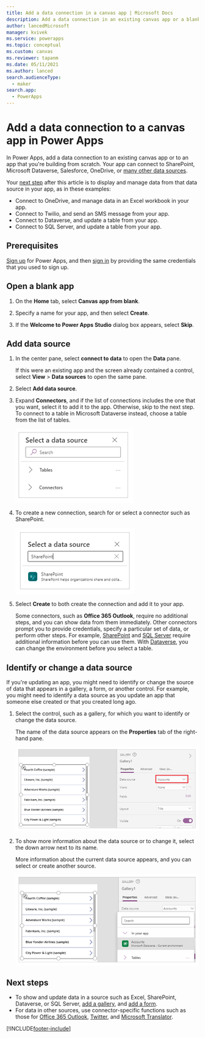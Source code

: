 ```yaml
---
title: Add a data connection in a canvas app | Microsoft Docs
description: Add a data connection in an existing canvas app or a blank app
author: lancedMicrosoft
manager: kvivek
ms.service: powerapps
ms.topic: conceptual
ms.custom: canvas
ms.reviewer: tapanm
ms.date: 05/11/2021
ms.author: lanced
search.audienceType: 
  - maker
search.app: 
  - PowerApps
---
```

# Add a data connection to a canvas app in Power Apps

In Power Apps, add a data connection to an existing canvas app or to an app that you're building from scratch. Your app can connect to SharePoint, Microsoft Dataverse, Salesforce, OneDrive, or [many other data sources](connections-list.md).

Your [next step](#next-steps) after this article is to display and manage data from that data source in your app, as in these examples:

* Connect to OneDrive, and manage data in an Excel workbook in your app.
* Connect to Twilio, and send an SMS message from your app.
* Connect to Dataverse, and update a table from your app.
* Connect to SQL Server, and update a table from your app.

## Prerequisites

[Sign up](../signup-for-powerapps.md) for Power Apps, and then [sign in](https://make.powerapps.com?utm_source=padocs&utm_medium=linkinadoc&utm_campaign=referralsfromdoc) by providing the same credentials that you used to sign up.

## Open a blank app

1. On the **Home** tab, select **Canvas app from blank**.

1. Specify a name for your app, and then select **Create**.

1. If the **Welcome to Power Apps Studio** dialog box appears, select **Skip**.

## Add data source

1. In the center pane, select **connect to data** to open the **Data** pane.

    If this were an existing app and the screen already contained a control, select **View** > **Data sources** to open the same pane.

1. Select **Add data source**.

1. Expand **Connectors**, and if the list of connections includes the one that you want, select it to add it to the app. Otherwise, skip to the next step. To connect to a table in Microsoft Dataverse instead, choose a table from the list of tables.

    ![Choose an existing connection](./media/add-data-connection/choose-existing-connection.png)

1. To create a new connection, search for or select a connector such as SharePoint.

    ![Add connection](./media/add-data-connection/add-connection.png)

1. Select **Create** to both create the connection and add it to your app.

    Some connectors, such as **Office 365 Outlook**, require no additional steps, and you can show data from them immediately. Other connectors prompt you to provide credentials, specify a particular set of data, or perform other steps. For example, [SharePoint](connections/connection-sharepoint-online.md) and [SQL Server](connections/connection-azure-sqldatabase.md) require additional information before you can use them. With [Dataverse](connections/connection-common-data-service.md), you can change the environment before you select a table.

## Identify or change a data source
If you're updating an app, you might need to identify or change the source of data that appears in a gallery, a form, or another control. For example, you might need to identify a data source as you update an app that someone else created or that you created long ago.

1. Select the control, such as a gallery, for which you want to identify or change the data source.

    The name of the data source appears on the **Properties** tab of the right-hand pane.

    ![Identify a connection](./media/add-data-connection/identify-connection.png)

1. To show more information about the data source or to change it, select the down arrow next to its name.

    More information about the current data source appears, and you can select or create another source.

    ![Change a connection](./media/add-data-connection/change-connection.png)

## Next steps

* To show and update data in a source such as Excel, SharePoint, Dataverse, or SQL Server, [add a gallery](add-gallery.md), and [add a form](add-form.md).
* For data in other sources, use connector-specific functions such as those for [Office 365 Outlook](connections/connection-office365-outlook.md), [Twitter](connections/connection-twitter.md), and [Microsoft Translator](connections/connection-microsoft-translator.md).


[!INCLUDE[footer-include](../../includes/footer-banner.md)]